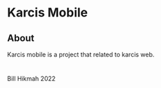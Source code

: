 # Karcis Mobile

<h2>About</h2>
Karcis mobile is a project that related to karcis web.

#

<p>Bill Hikmah 2022</p>
